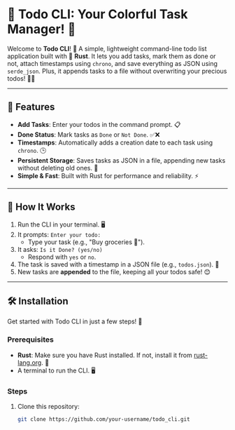 # 🌟 Todo CLI: Your Colorful Task Manager! 🚀

Welcome to **Todo CLI**! 🎉 A simple, lightweight command-line todo list application built with 🦀 **Rust**. It lets you add tasks, mark them as done or not, attach timestamps using `chrono`, and save everything as JSON using `serde_json`. Plus, it appends tasks to a file without overwriting your precious todos! 📝💾

---

## 🌈 Features

- **Add Tasks**: Enter your todos in the command prompt. 📋
- **Done Status**: Mark tasks as `Done` or `Not Done`. ✅❌
- **Timestamps**: Automatically adds a creation date to each task using `chrono`. 🕒
- **Persistent Storage**: Saves tasks as JSON in a file, appending new tasks without deleting old ones. 📂
- **Simple & Fast**: Built with Rust for performance and reliability. ⚡

---

## 🎯 How It Works

1. Run the CLI in your terminal. 🖥️
2. It prompts: `Enter your todo:`
   - Type your task (e.g., "Buy groceries 🛒").
3. It asks: `Is it Done? (yes/no)`
   - Respond with `yes` or `no`.
4. The task is saved with a timestamp in a JSON file (e.g., `todos.json`). 📅
5. New tasks are **appended** to the file, keeping all your todos safe! 😊

---

## 🛠️ Installation

Get started with Todo CLI in just a few steps! 🚧

### Prerequisites
- **Rust**: Make sure you have Rust installed. If not, install it from [rust-lang.org](https://www.rust-lang.org/). 🦀
- A terminal to run the CLI. 🖥️

### Steps
1. Clone this repository:
   ```bash
   git clone https://github.com/your-username/todo_cli.git
